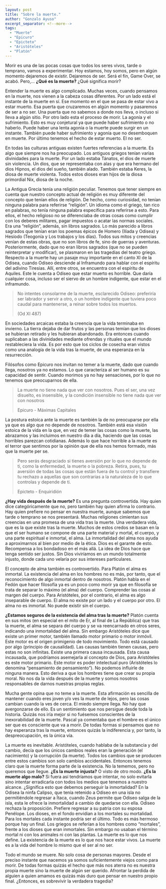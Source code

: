 ```yaml
---
layout: post
title: "Sobre la muerte."
author: "Gonzalo Ayuso"
excerpt_separator: <!--more-->
tags: 
  - "Muerte"
  - "Epicuro"
  - "Epicteto"
  - "Aristóteles"
  - "Platón"
---
```

Morir es una de las pocas cosas que todos los seres vivos, tarde o temprano, vamos a experimentar. Hoy estamos, hoy somos, pero en algún momento dejaremos de existir. Dejaremos de ser. Será el fin, Game Over, se acabó. Pero,… **¿Qué es la muerte?** ¿Qué significa morir?
<!--more-->
Entender la muerte es algo complicado. Muchas veces, cuando pensamos en la muerte, nos vienen a la cabeza cosas diferentes. Por un lado está el instante de la muerte en sí. Ese momento en el que se pasa de estar vivo a estar muerto. Esa puerta que cruzaremos en algún momento y pasaremos de ser a no ser. Una puerta que no sabemos a donde nos lleva, o incluso si lleva a algún sitio. Por otro lado esta el proceso de morir. La agonía y el sufrimiento. Esto es muy conjetural ya que puede haber sufrimiento o no haberlo. Puede haber una lenta agonía o la muerte puede surgir en un instante. También puede haber sufrimiento y agonía que no desemboquen en muerte. Por último tenemos el hecho de estar muerto. El no ser. 

En todas las culturas antiguas existen fuertes referencias a la muerte. Es algo que siempre nos ha preocupado. Los antiguos griegos tenían varias divinidades para la muerte. Por un lado estaba Tánatos, el dios de muerte sin violencia. Un dios, que se representaba con alas y que era hermano del dios Hipnos, el dios del sueño, también alado. También estaba Keres, la diosa de muerte violenta. Todos estos dioses eran hijos de la diosa primordial Nix, diosa de la noche.

La Antigua Grecia tenía una religión peculiar. Tenemos que tener siempre en cuenta que nuestro concepto actual de religión es muy diferente del concepto que tenían ellos de religión. De hecho, como curiosidad, no tenían ninguna palabra para referirse “religión”. Un idioma como el griego, tan rico en palabras, no tenía ninguna palabra específica para referirse a esto. Para ellos, el hecho religioso no se diferenciaba de otras cosas como cumplir con los deberes militares, pagar impuestos o acatar las normas sociales. Era una “religión”, además, sin libros sagrados. Lo más parecido a libros sagrados que tenían eran los poemas épicos de Homero (Ilíada y Odisea) y Hesíodo (Teogonía y Los trabajos y los días). Todos sus mitos y creencias venían de estas obras, que no son libros de fe, sino de guerras y aventuras. Posteriormente, dado que no eran libros sagrados (que no se pueden reinterpretar y modificar), se plasmaron en las tragedias del teatro griego. Respecto a la muerte hay un pasaje muy importante en el canto XI de la Odisea, cuando Odiseo desciende al Inframundo para hablar con el espíritu del adivino Tiresias. Allí, entre otros, se encuentra con el espíritu de Aquiles. Este le cuenta a Odiseo que estar muerto es horrible. Que daría cualquier cosa, incluso ser el siervo de un hombre indigente, que estar en el inframundo.

> No intentes consolarme de la muerte, esclarecido Odiseo: preferiría ser labrador y servir a otro, o un hombre indigente que tuviera poco caudal para mantenerse, a reinar sobre todos los muertos. 
>
> (Od XI 487)
> 

En sociedades arcaicas estaba la creencia que la vida terminaba en invierno. La tierra dejaba de dar frutos y las personas temían que los dioses se hubieran retirado y les hubieran abandonado. Era entonces cuando suplicaban a las divinidades mediante ofrendas y rituales que el mundo restableciera la vida. Es por esto que los ciclos de cosecha eran vistos como una analogía de la vida tras la muerte, de una esperanza en la resurrección.

Filósofos como Epicuro nos invitan no temer a la muerte, dado que cuando llega, nosotros ya no estamos. Lo que caracteriza al ser humano es su capacidad de sentir. Cuando morimos ya no hay sensaciones, por lo que no tenemos que preocuparnos de ella.

> La muerte no tiene nada que ver con nosotros. Pues el ser, una vez disuelto, es insensible, y la condición insensible no tiene nada que ver con nosotros 
>
> Epicuro - Máximas Capitales
> 

La postura estoica ante la muerte es también la de no preocuparse por ella ya que es algo que no depende de nosotros. También está esa visión estoica de la vida en la que, en vez de temer las cosas como la muerte, las abrazamos y las incluimos en nuestro día a día, haciendo que las cosas horribles parezcan cotidianas. Además lo que hace horrible a la muerte es el terror que sentimos por la opinión que de ella nos hemos formado, más que la muerte per se.

> Pero serás desgraciado si tienes aversión por lo que no depende de ti, como la enfermedad, la muerte o la pobreza. Retira, pues, tu aversión de todas las cosas que están fuera de tu control y transfiere tu rechazo a aquellas que son contrarias a la naturaleza de lo que controlas y depende de ti.
>
> Epicteto - Enquiridión
> 

**¿Hay vida después de la muerte?** Es una pregunta controvertida. Hay quien dice categóricamente que no, pero también hay quien afirma lo contrario. Hay quien prefiere no pensar en nuestra muerte, aunque sabemos que tarde o temprano se nos presentará. Muchas religiones cimientan sus creencias en una promesa de una vida tras la muerte. Una verdadera vida, que es la que existe tras la muerte. Muchos de estos credos se basan en la que el ser humano se compone de una parte material y mortal, el cuerpo, y una parte espiritual e inmortal, el alma. La inmortalidad del alma nos ayuda a aproximarnos al bien por medio de la ética. Dios es el garante de esto. Recompensa a los bondadoso en el más allá. La idea de Dios hace que tenga sentido ser justos. Sin Dios viviríamos en un mundo totalmente injusto, donde cada uno velaría por sus intereses particulares. 

El concepto de alma también es controvertido. Para Platón el alma es inmortal. La existencia del alma en los hombres no es más, por tanto, que el reconocimiento de algo inmortal dentro de nosotros. Platón habla en el Fedón que hacer filosofía ya es un poco como morir ya que en filosofía se trata de separar lo máximo (el alma) del cuerpo. Comprender las cosas al margen del cuerpo. Para Aristóteles, por el contrario, el alma es algo inseparable de cuerpo. El alma no existe por un lado y el cuerpo por otro. El alma no es inmortal. No puede existir sin el cuerpo.

**¿Estamos seguros de la existencia del alma tras la muerte?** Platón cuenta en sus mitos (en especial en el mito de Er, al final de La República) que tras la muerte, el alma se separa del cuerpo y se va reencarnado en otros seres, indicando una inmortalidad del alma. Sin embargo Aristóteles dice que existe un primer motor, también llamado motor primario o motor inmóvil. Este motor es el origen primigenio de todo movimiento. Todo está causado por algo (principio de causalidad). Las causas también tienen causas, pero estas no son infinitas. Existe una primera causa incausada. Esta causa incausada, que podríamos asemejarla al concepto de Dios, para Aristóteles es este motor primario. Este motor es poder intelectual puro (Aristóteles lo denomina “pensamiento de pensamiento”). No podemos influirle de ninguna manera. Esto deriva a que los hombres tiene que crear su propia moral. No nos da la vida después de la muerte y somos nosotros responsables de darnos nuestras propias reglas.

Mucha gente opina que no teme a la muerte. Esta afirmación es sencilla de mantener cuando eres joven y/o ves la muerte de lejos, pero las cosas cambian cuando la ves de cerca. El miedo siempre llega. No hay que avergonzarse de ello. Es un sentimiento que nos persigue desde toda la historia. Quizás nos iría mejor si no fuésemos conscientes de la inexorabilidad de la muerte. Pascal ya comentaba que el hombre es el único ser que es consciente que va a morir. De todas formas si pensamos que no hay esperanza tras la muerte, entonces quizás la indiferencia y, por tanto, la despreocupación, es la única vía.

La muerte es inevitable. Aristóteles, cuando hablaba de la substancia y del cambio, decía que los únicos cambios reales eran la generación (el nacimiento) y la corrupción (la muerte). Todos los cambios que se producen entre estos cambios son solo cambios accidentales. Entonces tenemos claro que la muerte forma parte de la existencia. No la tememos, pero no queremos que llegue. **¿Es la muerte injusta?** O visto de otro modo. **¿Es la muerte algo malo?** Si fuera así tendríamos que intentar, no solo evitarla sino intentar erradicarla con todos los medios que tenemos a nuestro alcance. ¿Significa esto que debemos perseguir la inmortalidad? En la Odisea la ninfa Calipso, que tenía retenido a Odiseo en una isla no permitiéndole regresar a Ítaca, cuando Zeus permite que Odiseo salga de la isla, esta le ofrece la inmortalidad a cambio de quedarse con ella. Odiseo rechaza la proposición. Prefiere regresar a su patria con su esposa Penélope. Los dioses, en el fondo envidian a los mortales su mortalidad. Para los mortales cada instante podría ser el último. Todo es más hermoso porque hay un final. Los griegos se referían a los hombres como “mortales”, frente a los dioses que eran inmortales. Sin embargo no usaban el término mortal ni con los animales ni con las plantas. La muerte es lo que nos define. La existencia de la muerte es lo que nos hace estar vivos. La muerte es a la vida del hombre lo mismo que el ser al no ser.

Todo el mundo se muere. No solo cosa de personas mayores. Desde el preciso instante que nacemos ya somos suficientemente viejos como para morir. De todas formas quizás el hecho que más nos aterra no es nuestra propia muerte sino la muerte de algún ser querido. Afrontar la perdida de alguien a quien amamos es quizás más duro que pensar en nuestro propio final. ¿Entonces, es sobrevivir la verdadera tragedia?